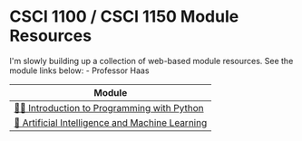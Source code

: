 # CSCI 1100 / CSCI 1150 Module Resources

I'm slowly building up a collection of web-based module resources. See the module links below:
\- Professor Haas

| Module |
|--------|
| [👩‍💻 Introduction to Programming with Python](https://csci-1100.github.io/class_resources_public/intro_to_programming_with_python/) |
| [🤖 Artificial Intelligence and Machine Learning](https://csci-1100.github.io/class_resources_public/ai_and_machine_learning/) |
